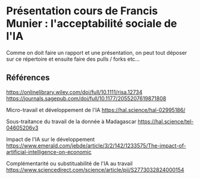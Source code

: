 # Présentation cours de Francis Munier : l'acceptabilité sociale de l'IA

Comme on doit faire un rapport et une présentation, on peut tout déposer sur ce répertoire et ensuite faire des pulls / forks etc...

## Références

https://onlinelibrary.wiley.com/doi/full/10.1111/risa.12734
https://journals.sagepub.com/doi/full/10.1177/2055207619871808

Micro-travail et développement de l'IA
https://hal.science/hal-02995186/

Sous-traitance du travail de la donnée à Madagascar
https://hal.science/tel-04605206v3

Impact de l'IA sur le développement
https://www.emerald.com/jebde/article/3/2/142/1233575/The-impact-of-artificial-intelligence-on-economic

Complémentarité ou substituabilité de l'IA au travail
https://www.sciencedirect.com/science/article/pii/S2773032824000154
